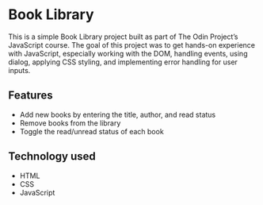 # Book Library

This is a simple Book Library project built as part of The Odin Project’s JavaScript course. The goal of this project was to get hands-on experience with JavaScript, especially working with the DOM, handling events, using dialog, applying CSS styling, and implementing error handling for user inputs.

## Features

* Add new books by entering the title, author, and read status
* Remove books from the library
* Toggle the read/unread status of each book


## Technology used

* HTML
* CSS
* JavaScript
